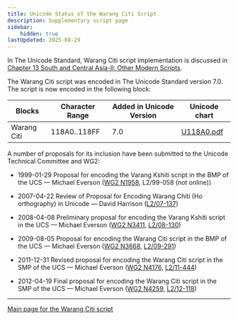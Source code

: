 ```yaml
---
title: Unicode Status of the Warang Citi Script
description: Supplementary script page
sidebar:
    hidden: true
lastUpdated: 2025-08-29
---
```


In The Unicode Standard, Warang Citi script implementation is discussed in [Chapter 13 South and Central Asia-II: Other Modern Scripts](http://www.unicode.org/versions/latest/ch13.pdf).

[comment]: # (end of intro)

[comment]: # (start of blocks)

The Warang Citi script was encoded in The Unicode Standard version 7.0. The script is now encoded in the following block:

| Blocks | Character Range | Added in Unicode Version | Unicode chart |
| ------ | --------------- | ------------------------ | ------------- |
| Warang Citi | 118A0..118FF | 7.0 | [U118A0.pdf](http://www.unicode.org/charts/PDF/U118A0.pdf) |

[comment]: # (end of blocks)

[comment]: # (start of chars)

[comment]: # (end of chars)

[comment]: # (start of rest)

A number of proposals for its inclusion have been submitted to the Unicode Technical Committee and WG2:

- 1999-01-29 Proposal for encoding the Varang Kshiti script in the BMP of the UCS — Michael Everson ([WG2 N1958](https://www.unicode.org/wg2/docs/n1958.pdf), L2/99-058 (not online))

- 2007-04-22 Review of Proposal for Encoding Warang Chiti (Ho orthography) in Unicode — David Harrison ([L2/07-137](http://www.unicode.org/cgi-bin/GetMatchingDocs.pl?L2/07-137))

- 2008-04-08 Preliminary proposal for encoding the Varang Kshiti script in the UCS — Michael Everson ([WG2 N3411](https://www.unicode.org/wg2/docs/n3411.pdf), [L2/08-130](http://www.unicode.org/cgi-bin/GetMatchingDocs.pl?L2/08-130))

- 2009-08-05 Proposal for encoding the Warang Citi script in the BMP of the UCS — Michael Everson ([WG2 N3668](https://www.unicode.org/wg2/docs/n3668.pdf), [L2/09-291](http://www.unicode.org/cgi-bin/GetMatchingDocs.pl?L2/09-291))

- 2011-12-31 Revised proposal for encoding the Warang Citi script in the SMP of the UCS — Michael Everson ([WG2 N4176](https://www.unicode.org/wg2/docs/n4176.pdf), [L2/11-444](http://www.unicode.org/cgi-bin/GetMatchingDocs.pl?L2/11-444))

- 2012-04-19 Final proposal for encoding the Warang Citi script in the SMP of the UCS — Michael Everson ([WG2 N4259](https://www.unicode.org/wg2/docs/n4259.pdf), [L2/12-118](http://www.unicode.org/cgi-bin/GetMatchingDocs.pl?L2/12-118))



<hr/>

[Main page for the Warang Citi script](/scrlang/scripts/wara)

